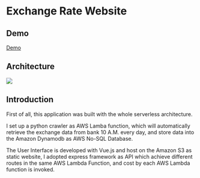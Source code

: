# Exchange Rate Website 

## Demo
[Demo](http://my-first-vue-crawler-app-exchangerate-website.s3-website-ap-southeast-1.amazonaws.com/)

## Architecture
![](https://drive.google.com/file/d/1LQ0a91YZ_t8xTuk6-ArbD_ZPW_st6zrQ/view?usp=sharing)

## Introduction

First of all, this application was built with the whole serverless architecture.

I set up a python crawler as AWS Lamba function, which will automatically retrieve the exchange data from bank 10 A.M. every day, and store data into the Amazon Dynamodb as AWS No-SQL Database. 

The User Interface is developed with Vue.js and host on the Amazon S3 as static website, I adopted express framework as API which achieve different routes in the same AWS Lambda Function, and cost by each AWS Lambda function is invoked.


